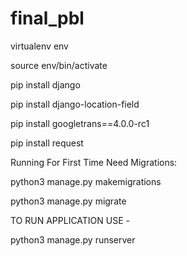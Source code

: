 # final_pbl

virtualenv env

source env/bin/activate

pip install django

pip install django-location-field

pip install googletrans==4.0.0-rc1

pip install request

Running For First Time Need Migrations:

python3 manage.py makemigrations

python3 manage.py migrate

TO RUN APPLICATION USE - 

python3 manage.py runserver
